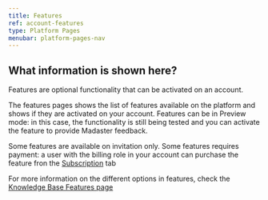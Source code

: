 ```yaml
---
title: Features
ref: account-features
type: Platform Pages
menubar: platform-pages-nav
---
```


## What information is shown here?
Features are optional functionality that can be activated on an account.

The features pages shows the list of features available on the platform and shows if they are activated on your account.
Features can be in Preview mode: in this case, the functionality is still being tested and you can activate the feature to provide Madaster feedback.

Some features are available on invitation only.
Some features requires payment: a user with the billing role in your account can purchase the feature fron the [Subscription](./subscriptions.md) tab

For more information on the different options in features, check the [Knowledge Base Features page](../../knowledge-base/features.md)